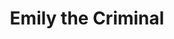 ---
title: "Emily the Criminal"
year: 2022
rating: 2.5
stars: "★★½"
rewatched: false
permalink: "emily-the-criminal"
watched_on: 2022-12-29
---